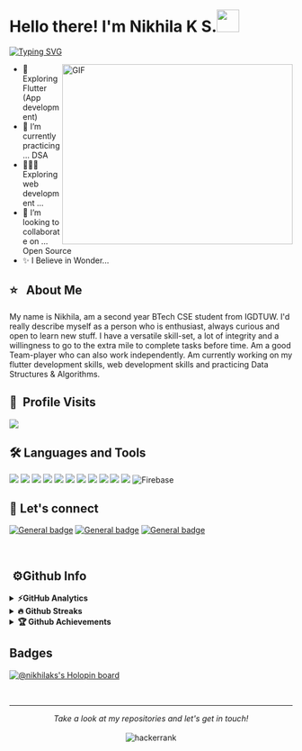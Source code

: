 <h1> Hello there! I'm Nikhila K S.<img src="src/Hi.gif" width="40px" height="40px" style="max-width: 10%;"></h1>
<!--  <h1>$${\color{orange}Hello\space \color{red} there! \space\color{green}I'm\space \color{red}Nikhila\space \color{red}K S}$$</h1> -->

[![Typing SVG](https://readme-typing-svg.herokuapp.com/?lines=Working+on+various+projects+;Fixing+bugs+🤠+..+;Lets+catch+up,+connect+with++me+on+Linkedin)](https://git.io/typing-svg)
<!-- <img align="right"  alt="GIF" src="https://user-images.githubusercontent.com/60257288/169688266-0dba71e8-949d-4bc6-a048-0059ef1f994b.jpg" width="420" height="300" />-->
 <img align="right"  alt="GIF" src="https://drive.google.com/uc?export=view&id=1vdlLHhWHhxOwl5JA0zsJ8Ccge1cFhgSq" width="410" height="320" />
 
- 🔭 Exploring Flutter (App development)
- 🌱 I’m currently practicing ... DSA 
- 👩🏽‍💻 Exploring web development ...
- 👯 I’m looking to collaborate on ... Open Source
- ✨ I Believe in Wonder...


<!--  <br>

## <img src="https://user-images.githubusercontent.com/60257288/169686247-7ec94964-a707-4733-92f8-bff158cc704b.png" width="2%"/> &nbsp;Download Resume

 [<img src="src/Download-Resume-Button.png" width="20%"/>](https://github.com/Nikhila-KS/Nikhila-KS/raw/main/Mohit%20Kumar%20CV.pdf)
 
   
 <br>   -->
 
## ⭐ &nbsp; About Me
My name is Nikhila, am a second year BTech CSE student from IGDTUW. I'd really describe myself as a person who is enthusiast, always curious and open to learn new stuff. I have a versatile skill-set, a lot of integrity and a willingness to go to the extra mile to complete tasks before time. Am a good Team-player who can also work independently. Am currently working on my flutter development skills, web development skills and practicing Data Structures & Algorithms.

<!-- ## 🤝🏻 &nbsp;Connect with Me

<a href="https://www.linkedin.com/in/know-nikhila-k-s/">
<img   align="left" alt="holisitc_developer |  Nikhila LinkedIn" width="30px" src="src/linkedin.png" /></a>

<a   href="https://mail.google.com/mail/?view=cm&fs=1&tf=1&to=nikhila122btcse21@igdtuw.ac.in" >
<img align="left" alt="Nikhila Gmail" width="32px" src="src/gmail.png" /></a>
<br/><br>
<br/> -->




## 👀 &nbsp;Profile Visits

<img src="https://profile-counter.glitch.me/%7BNikhila-KS%7D/count.svg">
<br>
<!-- 
## 📝 &nbsp; Blog

[<img src="src/bigfootcode.png"/>](https://www.bigfootcode.ga/)-->

<br/> -->

## 🛠 &nbsp;Languages and Tools


<!-- 
![C++](https://img.shields.io/badge/C%2B%2B-00599C?style=for-the-badge&logo=c%2B%2B&logoColor=white)
![JavaScript](https://img.shields.io/badge/-JavaScript-%23F7DF1C?style=for-the-badge&logo=javascript&logoColor=000000&labelColor=%23F7DF1C&color=%23FFCE5A)
![Python](http://img.shields.io/badge/-Python-3776AB?style=for-the-badge&logo=python&logoColor=ffffff)
![Dart](https://img.shields.io/badge/Dart-0175C2?style=for-the-badge&logo=dart&logoColor=white)
<br>
![HTML5](https://img.shields.io/badge/-HTML5-%23E44D27?style=for-the-badge&logo=html5&logoColor=ffffff)
![CSS3](https://img.shields.io/badge/-CSS3-%231572B6?style=for-the-badge&logo=css3)
![React](https://img.shields.io/badge/-React-61DAFB?style=for-the-badge&logo=react&logoColor=ffffff)
![Flutter](https://img.shields.io/badge/Flutter-02569B?style=for-the-badge&logo=flutter&logoColor=white)
<br>
![Git](https://img.shields.io/badge/-Git-%23F05032?style=for-the-badge&logo=git&logoColor=%23ffffff)
![GitHub](https://img.shields.io/badge/-GitHub-181717?style=for-the-badge&logo=github)
![Nodejs](https://img.shields.io/badge/-Nodejs-339933?style=for-the-badge&logo=Node.js&logoColor=ffffff)
![Npm](https://img.shields.io/badge/-npm-CB3837?style=for-the-badge&logo=npm)
![Firebase](https://img.shields.io/badge/-Firebase-FFCA28?style=for-the-badge&logo=firebase&logoColor=ffffff)
![MongoDB](https://img.shields.io/badge/MongoDB-4EA94B?style=for-the-badge&logo=mongodb&logoColor=white)
<br>
![Markdown](https://img.shields.io/badge/Markdown-000000?style=for-the-badge&logo=markdown&logoColor=white)
![VS Code](http://img.shields.io/badge/-VS%20Code-007ACC?style=for-the-badge&logo=visual-studio-code&logoColor=ffffff)
  -->
  
  ## 🛠 Languages and Tools
<img src="https://img.shields.io/badge/python%20-%2314354C.svg?&style=for-the-badge&logo=python&logoColor=white"/> <img src="https://img.shields.io/badge/dart-%230175C2.svg?&style=for-the-badge&logo=dart&logoColor=white"/> <img src="https://img.shields.io/badge/node.js%20-%2343853D.svg?&style=for-the-badge&logo=node.js&logoColor=white"/> <img src="https://img.shields.io/badge/html5%20-%23E34F26.svg?&style=for-the-badge&logo=html5&logoColor=white"/> <img src="https://img.shields.io/badge/css3%20-%231572B6.svg?&style=for-the-badge&logo=css3&logoColor=white"/> <img src="https://img.shields.io/badge/c%20-%2300599C.svg?&style=for-the-badge&logo=c&logoColor=white"/> <img src="https://img.shields.io/badge/c++%20-%2300599C.svg?&style=for-the-badge&logo=c%2B%2B&ogoColor=white"/> <img src="https://img.shields.io/badge/javascript%20-%23323330.svg?&style=for-the-badge&logo=javascript&logoColor=%23F7DF1E"/>
<img src="https://img.shields.io/badge/react%20-%2320232a.svg?&style=for-the-badge&logo=react&logoColor=%2361DAFB"/>
<img src="https://img.shields.io/badge/Flutter%20-%2302569B.svg?&style=for-the-badge&logo=Flutter&logoColor=white" />
<img src="https://img.shields.io/badge/github%20-%23121011.svg?&style=for-the-badge&logo=github&logoColor=white"/>
![Firebase](https://img.shields.io/badge/firebase-%23039BE5.svg?style=for-the-badge&logo=firebase)


## 📱&nbsp;Let's connect
[![General badge](	https://img.shields.io/badge/Twitter-1DA1F2?style=for-the-badge&logo=twitter&logoColor=white)](https://twitter.com/nikhila_ks_)
[![General badge](https://img.shields.io/badge/Gmail-D14836?style=for-the-badge&logo=gmail&logoColor=white)](nikhila122btcse21@igdtuw.ac.in)
[![General badge](https://img.shields.io/badge/linkedin%20-%230077B5.svg?&style=for-the-badge&logo=linkedin&logoColor=white)](https://www.linkedin.com/in/know-nikhila-k-s/)

<!--  ## 🛠 &nbsp;Languages and Tools
 <p align="left>
<img src="https://raw.githubusercontent.com/devicons/devicon/master/icons/bootstrap/bootstrap-plain-wordmark.svg" alt="bootstrap" width="40" height="40"/> 
<img src="https://raw.githubusercontent.com/devicons/devicon/master/icons/cplusplus/cplusplus-original.svg" alt="cplusplus" width="40" height="40"/>
<img src="https://raw.githubusercontent.com/devicons/devicon/master/icons/css3/css3-original-wordmark.svg" alt="css3" width="40" height="40"/> 
<img src="https://www.vectorlogo.zone/logos/dartlang/dartlang-icon.svg" alt="dart" width="40" height="40"/>
<img src="https://www.vectorlogo.zone/logos/figma/figma-icon.svg" alt="figma" width="40" height="40"/> 
<img src="https://www.vectorlogo.zone/logos/flutterio/flutterio-icon.svg" alt="flutter" width="40" height="40"/>
<img src="https://raw.githubusercontent.com/devicons/devicon/master/icons/html5/html5-original-wordmark.svg" alt="html5" width="40" height="40"/>
</p>
  -->
 <br>
<h2> &nbsp;⚙️Github Info </h2>
<details>	
  <summary><b>⚡GitHub Analytics</b></summary>

 <p>
<a href="https://github.com/Nikhila-KS">
  <img height="180em" src="https://github-readme-stats-eight-theta.vercel.app/api?username=Nikhila-KS&show_icons=true&theme=algolia&include_all_commits=true&count_private=true"/>
  <img height="183em" src="https://github-readme-stats-eight-theta.vercel.app/api/top-langs/?username=Nikhila-KS&layout=compact&langs_count=8&theme=algolia"/>
</a>
</p>
</details>

<details>
 <summary><b>🔥 Github Streaks</b></summary>
<p align="center"><img src="https://github-readme-streak-stats.herokuapp.com/?user=Nikhila-KS&" alt="Streak" /></p>
</details>

<details>
 <summary><b>🏆 Github Achievements</b></summary>
<p align="center"> <a href="https://github.com/ryo-ma/github-profile-trophy"><img src="https://github-profile-trophy.vercel.app/?username=Nikhila-KS&margin-w=5" alt="Nikhila-KS" /></a> </p>
</details>

## Badges
[![@nikhilaks's Holopin board](https://holopin.me/nikhilaks)](https://holopin.io/@nikhilaks)

<br>
<hr>
<p align="center">
    <i>Take a look at my repositories and let's get in touch!</i><br><br>
   <img alt="hackerrank" title="hackerrank" src="https://img.shields.io/badge/Thank-You-ff69b4.svg"/>
</p>


